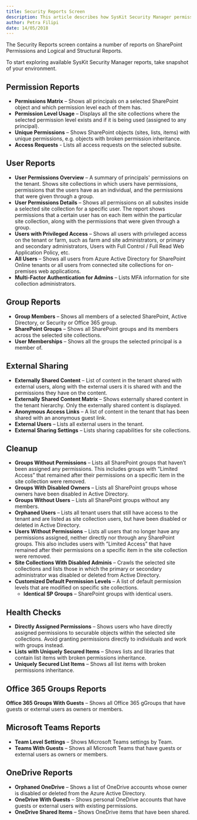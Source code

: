 ```yaml
---
title: Security Reports Screen
description: This article describes how SysKit Security Manager permissions reports can help administrators track permissions and easily manage the SharePoint environment.
author: Petra Filipi
date: 14/05/2018
---
```

The Security Reports screen contains a number of reports on SharePoint Permissions and Logical and Structural Reports.

To start exploring available SysKit Security Manager reports, take snapshot of your environment.

## Permission Reports

* __Permissions Matrix__ – Shows all principals on a selected SharePoint object and which permission level each of them has.
* __Permission Level Usage__ – Displays all the site collections where the selected permission level exists and if it is being used (assigned to any principal).
* __Unique Permissions__ – Shows SharePoint objects (sites, lists, items) with unique permissions, e.g. objects with broken permission inheritance.
 * __Access Requests__ - Lists  all access requests on the selected subsite. 

## User Reports 

* __User Permissions Overview__ – A summary of principals' permissions on the tenant. Shows site collections in which users have permissions, permissions that the users have as an individual, and the permissions that were given through a group. 
* __User Permissions Details__ – Shows all permissions on all subsites inside a selected site collection for a specific user. The report shows permissions that a certain user has on each item within the particular site collection, along with the permissions that were given through a group. 
* __Users with Privileged Access__ – Shows all users with privileged access on the tenant or farm, such as farm and site administrators, or primary and secondary administrators, Users with Full Control / Full Read Web Application Policy, etc.
* __All Users__ – Shows all users from Azure Active Directory for SharePoint Online tenants or all users from connected site collections for on-premises web applications. 
*  __Multi-Factor Authentication for Admins__ – Lists MFA information for site collection administrators. 

## Group Reports

* __Group Members__ – Shows all members of a selected SharePoint, Active Directory, or Security or Office 365 group.
* __SharePoint Groups__ – Shows all SharePoint groups and its members across the selected site collections.
* __User Memberships__ – Shows all the groups the selected principal is a member of.

## External Sharing

* __Externally Shared Content__ – List of content in the tenant shared with external users, along with the external users it is shared with and the permissions they have on the content.
* __Externally Shared Content Matrix__ – Shows externally shared content in the tenant hierarchy. Only the externally shared content is displayed.
* __Anonymous Access Links__ –  A list of content in the tenant that has been shared with an anonymous guest link.
* __External Users__ – Lists all external users in the tenant.
* __External Sharing Settings__ – Lists sharing capabilities for site collections. 

## Cleanup

* __Groups Without Permissions__ – Lists all SharePoint groups that haven’t been assigned any permissions. This includes groups with ”Limited Access” that remained after their permissions on a specific item in the site collection were removed.
* __Groups With Disabled Owners__ – Lists all SharePoint groups whose owners have been disabled in Active Directory.
* __Groups Without Users__ – Lists all SharePoint groups without any members.
* __Orphaned Users__ – Lists all tenant users that still have access to the tenant and are listed as site collection users, but have been disabled or deleted in Active Directory.
* __Users Without Permissions__ – Lists all users that no longer have any permissions assigned, neither directly nor through any SharePoint groups. This also includes users with ”Limited Access” that have remained after their permissions on a specific item in the site collection were removed.
* __Site Collections With Disabled Adminis__ – Crawls the selected site collections and lists those in which the primary or secondary administrator was disabled or deleted from Active Directory.
* __Customized Default Permission Levels__ – A list of default permission levels that are modified on specific site collections.
  *  __Identical SP Groups__ – SharePoint groups with identical users.

## Health Checks

* __Directly Assigned Permissions__ – Shows users who have directly assigned permissions to securable objects within the selected site collections. Avoid granting permissions directly to individuals and work with groups instead.
* __Lists with Uniquely Secured Items__ – Shows lists and libraries that contain list items with broken permissions inheritance.
* __Uniquely Secured List Items__ – Shows all list items with broken permissions inheritance.

## Office 365 Groups Reports
__Office 365 Groups With Guests__ – Shows all Office 365 gGroups that have guests or external users as owners or members.

## Microsoft Teams Reports

* __Team Level Settings__ – Shows Microsoft Teams settings by Team.
* __Teams With Guests__ – Shows all Microsoft Teams that have guests or external users as owners or members.

## OneDrive Reports
* __Orphaned OneDrive__ – Shows a list of OneDrive accounts whose owner is disabled or deleted from the Azure Active Directory.
* __OneDrive With Guests__ – Shows personal OneDrive accounts that have guests or external users with existing permissions.
* __OneDrive Shared Items__ – Shows OneDrive items that have been shared.


